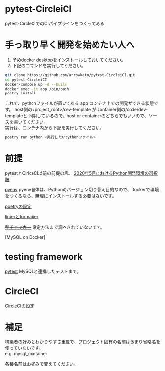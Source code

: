 # pytest-CircleiCI

pytest-CircleCIでのCIパイプラインをつくってみる

# 手っ取り早く開発を始めたい人へ

1. 予めdocker desktopをインストールしておいてください。
2. 下記のコマンドを実行してください。
```zsh
git clone https://github.com/arrowkato/pytest-CircleiCI.git
cd pytest-CircleiCI
docker-compose up -d --build
docker exec -it app /bin/bash
poetry install
```
これで、pythonファイルが置いてある app コンテナ上での開発ができる状態です。
host側の<project_root>/dev-template が container側の/code/dev-templateと
同期しているので、host or containerのどちらでもいいので、ソースを書いてください。  
実行は、コンテナ内から下記を実行してください。
```zsh
poetry run python <実行したいpythonファイル>
```

# 前提
pytestとCirlceCI以前の前提の話。
[2020年5月におけるPython開発環境の選択肢](https://qiita.com/nicco_mirai/items/80ba4b4bf9db11ac54c6)

[pyenv](./doc/pyenv_setting.md)
pyenv自体は、Pythonのバージョン切り替え目的なので、Dockerで環境をつくるなら、無理にインストールする必要はないです。

[poetryの設定](./doc/poetry_setting.md)

[linterとformatter](./doc/linter_formatter_sertting.md)

~~[型チェッカー](./doc/static_type_checker.md)~~ 設定方法まで調べきれていないです。

[MySQL on Docker]

# testing framework
[pytest](./doc/pytest_setting.md)
MySQLと連携したテストまで。


# CircleCI
[CircleCIの設定](./doc/circleci_setting.md)


# 補足
構築者の好みとわかりやすさ重視で、プロジェクト固有の名前はあまり省略名を使っていないです。  
e.g. mysql_container

各種名前はお好みで変えてください。
